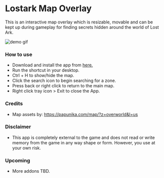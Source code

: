 # Lostark Map Overlay

This is an interactive map overlay which is resizable, movable and can be kept up during gameplay for finding secrets hidden around the world of Lost Ark.

![demo gif](https://github.com/omiinaya/lostark-map-overlay/blob/master/demo.gif)

### How to use
- Download and install the app from [here.](https://github.com/omiinaya/lostark-map-overlay/releases/download/v1.0.1/LAMapOverlaySetup.exe)
- Run the shortcut in your desktop.
- Ctrl + H to show/hide the map.
- Click the search icon to begin searching for a zone.
- Press back or right click to return to the main map.
- Right click tray icon > Exit to close the App.

### Credits
- Map assets by: https://papunika.com/map/?z=overworld&l=us

### Disclaimer
- This app is completely external to the game and does not read or write memory from the game in any way shape or form. However, you use at your own risk.

### Upcoming 
- More addons TBD.
